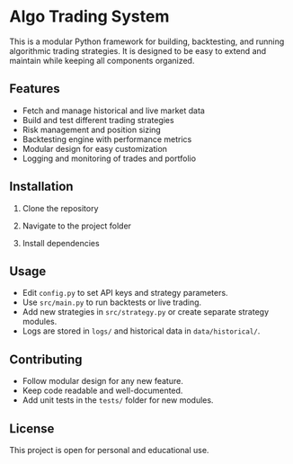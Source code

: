 # Algo Trading System

This is a modular Python framework for building, backtesting, and running algorithmic trading strategies. It is designed to be easy to extend and maintain while keeping all components organized.

## Features

- Fetch and manage historical and live market data
- Build and test different trading strategies
- Risk management and position sizing
- Backtesting engine with performance metrics
- Modular design for easy customization
- Logging and monitoring of trades and portfolio


## Installation

1. Clone the repository

2. Navigate to the project folder

3. Install dependencies


## Usage

- Edit `config.py` to set API keys and strategy parameters.
- Use `src/main.py` to run backtests or live trading.
- Add new strategies in `src/strategy.py` or create separate strategy modules.
- Logs are stored in `logs/` and historical data in `data/historical/`.

## Contributing

- Follow modular design for any new feature.
- Keep code readable and well-documented.
- Add unit tests in the `tests/` folder for new modules.

## License

This project is open for personal and educational use.